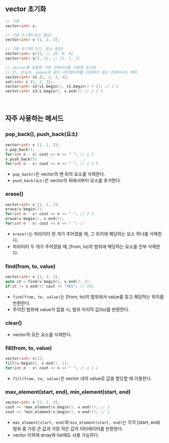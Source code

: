 ## vector 초기화

```c++
// 기본
vector<int> v;

// 기본 초기화(원소 할당)
vector<int> v {1, 2, 3};

// 기본 초기화(크기, 원소 할당)
vector<int> v(3); // {0, 0, 0}
vector<int> v(3, 1); // {1, 1, 1}

// vector를 포함한 기존 컨테이너를 이용한 초기화
// 단, stack, queue와 같이 이터레이터를 지원하지 않는 컨테이너는 제외
vector<int> v1 {1, 2, 3, 4};
set<int> s {1, 2, 3};
vector<int> v2(v1.begin(), v1.begin() + 2); // 1 2
vector<int> v3(s.begin(), s.end()) // 1 2 3
```

<br>

## 자주 사용하는 메서드

### pop_back(), push_back(요소)

```c++
vector<int> v {1, 2, 3};
v.pop_back();
for(int n : v) cout << n << " "; // 1 2
v.push_back(5)
for(int n : v) cout << n << " "; // 1 2 5
```

* ``pop_back()``은 vector의 맨 뒤의 요소를 삭제한다.
* ``push_back(요소)``은 vector의 뒤에서부터 요소를 추가한다.

### erase()

```c++
vector<int> v {1, 2, 3};
erase(v.begin());
for(int n : v) cout << n << " "; // 2 3
erase(v.begin(), v.end());
for(int n : v) cout << n << " "; //
```

* ``erase()``는 파라미터 한 개가 주어졌을 때, 그 위치에 해당하는 요소 하나를 삭제한다.
* 파라미터 두 개가 주어졌을 때, [from, to)의 범위에 해당하는 요소를 전부 삭제한다.

### find(from, to, value)

```c++
vector<int> v {1, 2, 3};
auto it = find(v.begin(), v.end(), 2);
if(it != v.end()) cout << "YES"; // YES
```

* ``find(from, to, value)``는 [from, to)의 범위에서 value를 찾고 해당하는 위치를 반환한다.
* 주어진 범위에 value가 없을 시, 범위 마지막 값(to)를 반환한다.

### clear()

* vector의 모든 요소를 삭제한다.

### fill(from, to, value)

```c++
vector<int> v(3);
fill(v.begin(), v.end(), 1);
for(int n : v) cout << n << " "; // 1 1 1
```

* ``fill(from, to, value)``은 vector 내의 value로 값을 할당할 때 이용한다.

### max_element(start, end), min_element(start, end)

```c++
vector<int> v {1, 2, 3};
cout << *max_element(v.begin(), v.end()); // 3
cout << *min_element(v.begin(), v.end()); // 1
```

* ``max_element(start, end)``와 ``min_element(start, end)``는 각각 [start, end) 범위 중 가장 큰 값과 가장 작은 값의 이터레이터를 반환한다.
* vector 이외에 array와 list에도 사용 가능하다.